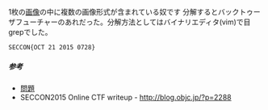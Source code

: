 1枚の[画像](https://github.com/SECCON/SECCON2015_online_CTF/blob/master/Stegano/100_Steganography%201/MrFusion.gpjb?raw=true)の中に複数の画像形式が含まれている奴です 分解するとバックトゥーザフューチャーのあれだった。分解方法としてはバイナリエディタ(vim)で目grepでした。

`SECCON{OCT 21 2015 0728}`

##### 参考
- [問題](https://github.com/SECCON/SECCON2015_online_CTF/tree/master/Stegano/100_Steganography%201)
- SECCON2015 Online CTF writeup - http://blog.objc.jp/?p=2288
